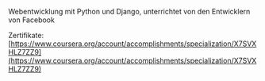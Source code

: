 ---
---
Webentwicklung mit Python und Django, unterrichtet von den Entwicklern von Facebook

Zertifikate: [https://www.coursera.org/account/accomplishments/specialization/X7SVXHLZ7ZZ9](https://www.coursera.org/account/accomplishments/specialization/X7SVXHLZ7ZZ9)
